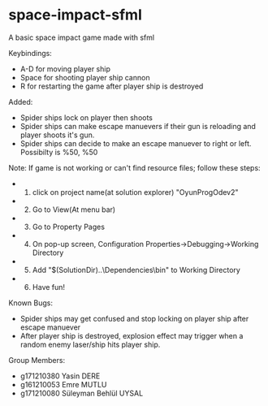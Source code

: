 # space-impact-sfml

A basic space impact game made with sfml

Keybindings:

- A-D for moving player ship
- Space for shooting player ship cannon
- R for restarting the game after player ship is destroyed

Added:

- Spider ships lock on player then shoots
- Spider ships can make escape manuevers if their gun is reloading and player shoots it's gun.
- Spider ships can decide to make an escape manuever to right or left. Possibilty is %50, %50

Note: If game is not working or can't find resource files; follow these steps:

- 1. click on project name(at solution explorer) "OyunProgOdev2"
- 2. Go to View(At menu bar)
- 3. Go to Property Pages
- 4. On pop-up screen, Configuration Properties->Debugging->Working Directory
- 5. Add "$(SolutionDir)..\Dependencies\bin\" to Working Directory
- 6. Have fun!

Known Bugs:

- Spider ships may get confused and stop locking on player ship after escape manuever
- After player ship is destroyed, explosion effect may trigger when a random enemy laser/ship hits player ship.

Group Members:

- g171210380 Yasin DERE
- g161210053 Emre MUTLU
- g171210080 Süleyman Behlül UYSAL
